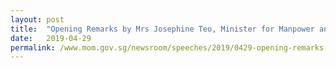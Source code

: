 ```yaml
---
layout: post
title:  "Opening Remarks by Mrs Josephine Teo, Minister for Manpower and Second Minister for Home Affairs at the Singapore Conference on the Future of Work"
date:   2019-04-29
permalink: /www.mom.gov.sg/newsroom/speeches/2019/0429-opening-remarks-by-minister-josephine-teo-at-the-singapore-conference-on-the-future-of-work/
---
```


